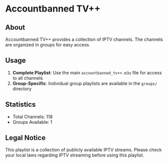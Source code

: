 # Accountbanned TV++

## About

Accountbanned TV++ provides a collection of IPTV channels. The channels are organized in groups for easy access.

## Usage

1. **Complete Playlist**: Use the main `accountbanned_tv++.m3u` file for access to all channels
2. **Group-Specific**: Individual group playlists are available in the `groups/` directory

## Statistics

- Total Channels: 118
- Groups Available: 1

## Legal Notice

This playlist is a collection of publicly available IPTV streams. Please check your local laws regarding IPTV streaming before using this playlist.

